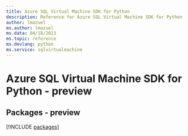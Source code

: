 ```yaml
---
title: Azure SQL Virtual Machine SDK for Python
description: Reference for Azure SQL Virtual Machine SDK for Python
author: lmazuel
ms.author: lmazuel
ms.data: 04/18/2023
ms.topic: reference
ms.devlang: python
ms.service: sqlvirtualmachine
---
```

# Azure SQL Virtual Machine SDK for Python - preview
## Packages - preview
[!INCLUDE [packages](sql-virtual-machine-index.md)]